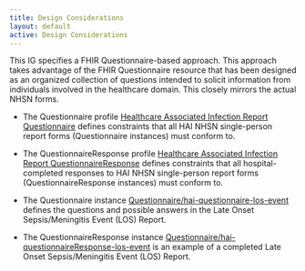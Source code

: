 ```yaml
---
title: Design Considerations
layout: default
active: Design Considerations
---
```


This IG specifies a FHIR Questionnaire-based approach. This approach takes advantage of the FHIR Questionnaire resource that has been designed as an organized collection of questions intended to solicit information from individuals involved in the healthcare domain. This closely mirrors the actual NHSN forms.

* The Questionnaire profile [Healthcare Associated Infection Report Questionnaire](StructureDefinition-hai-single-person-report-questionnaire.html) defines constraints that all HAI NHSN single-person report forms (Questionnaire instances) must conform to.

* The QuestionnaireResponse profile [Healthcare Associated Infection Report QuestionnaireResponse](StructureDefinition-hai-single-person-report-questionnaire-response.html) defines constraints that all hospital-completed responses to HAI NHSN single-person report forms (QuestionnaireResponse instances) must conform to.

* The Questionnaire instance [Questionnaire/hai-questionnaire-los-event](Questionnaire-hai-questionnaire-los-event.html) defines the questions and possible answers in the Late Onset Sepsis/Meningitis Event (LOS) Report.

* The QuestionnaireResponse instance [Questionnaire/hai-questionnaireResponse-los-event](QuestionnaireResponse-hai-questionnaireResponse-los-event.html) is an example of a completed Late Onset Sepsis/Meningitis Event (LOS) Report.